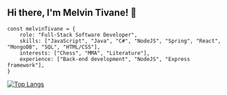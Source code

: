 ## Hi there, I'm Melvin Tivane! 👋
<!--hr-->
```shell
const melvinTivane = {
    role: "Full-Stack Software Developer",
    skills: ["JavaScript", "Java", "C#", "NodeJS", "Spring", "React", "MongoDB", "SQL", "HTML/CSS"],
    interests: ["Chess", "MMA", "Literature"],
    experience: ["Back-end development", "NodeJS", "Express framework"],
}
```
<!--hr-->


[![Top Langs](https://github-readme-stats.vercel.app/api/top-langs/?username=melvintivane&layout=compact)](https://github.com/anuraghazra/github-readme-stats)

<!--
**Mello47/Mello47** is a ✨ _special_ ✨ repository because its `README.md` (this file) appears on your GitHub profile.

Here are some ideas to get you started:

- 🔭 I’m currently working on ...
- 🌱 I’m currently learning ...
- 👯 I’m looking to collaborate on ...
- 🤔 I’m looking for help with ...
- 💬 Ask me about ...
- 📫 How to reach me: ...
- 😄 Pronouns: ...
- ⚡ Fun fact: ...
-->

